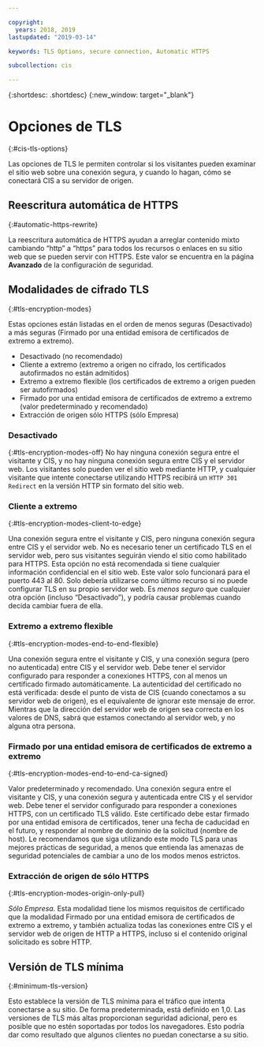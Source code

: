 ```yaml
---

copyright:
  years: 2018, 2019
lastupdated: "2019-03-14"

keywords: TLS Options, secure connection, Automatic HTTPS

subcollection: cis

---
```


{:shortdesc: .shortdesc}
{:new_window: target="_blank"}

# Opciones de TLS
{:#cis-tls-options}

Las opciones de TLS le permiten controlar si los visitantes pueden examinar el sitio web sobre una conexión segura, y cuando lo hagan, cómo se conectará CIS a su servidor de origen.

## Reescritura automática de HTTPS
{:#automatic-https-rewrite}

La reescritura automática de HTTPS ayudan a arreglar contenido mixto cambiando “http” a “https” para todos los recursos o enlaces en su sitio web que se pueden servir con HTTPS. Este valor se encuentra en la página **Avanzado** de la configuración de seguridad.

## Modalidades de cifrado TLS
{:#tls-encryption-modes}

Estas opciones están listadas en el orden de menos seguras (Desactivado) a más seguras (Firmado por una entidad emisora de certificados de extremo a extremo). 
 * Desactivado (no recomendado)
 * Cliente a extremo (extremo a origen no cifrado, los certificados autofirmados no están admitidos) 
 * Extremo a extremo flexible (los certificados de extremo a origen pueden ser autofirmados) 
 * Firmado por una entidad emisora de certificados de extremo a extremo (valor predeterminado y recomendado)
 * Extracción de origen sólo HTTPS (sólo Empresa)

### Desactivado 
{:#tls-encryption-modes-off}
No hay ninguna conexión segura entre el visitante y CIS, y no hay ninguna conexión segura entre CIS y el servidor web. Los visitantes solo pueden ver el sitio web mediante HTTP, y cualquier visitante que intente conectarse utilizando HTTPS recibirá un `HTTP 301 Redirect` en la versión HTTP sin formato del sitio web.

### Cliente a extremo
{:#tls-encryption-modes-client-to-edge}

Una conexión segura entre el visitante y CIS, pero ninguna conexión segura entre CIS y el servidor web. No es necesario tener un certificado TLS en el servidor web, pero sus visitantes seguirán viendo el sitio como habilitado para HTTPS. Esta opción no está recomendada si tiene cualquier información confidencial en el sitio web. Este valor solo funcionará para el puerto 443 al 80. Solo debería utilizarse como último recurso si no puede configurar TLS en su propio servidor web. Es _menos seguro_ que cualquier otra opción (incluso “Desactivado”), y podría causar problemas cuando decida cambiar fuera de ella.

### Extremo a extremo flexible
{:#tls-encryption-modes-end-to-end-flexible}

Una conexión segura entre el visitante y CIS, y una conexión segura (pero no autenticada) entre CIS y el servidor web. Debe tener el servidor configurado para responder a conexiones HTTPS, con al menos un certificado firmado automáticamente. La autenticidad del certificado no está verificada: desde el punto de vista de CIS (cuando conectamos a su servidor web de origen), es el equivalente de ignorar este mensaje de error. Mientras que la dirección del servidor web de origen sea correcta en los valores de DNS, sabrá que estamos conectando al servidor web, y no alguna otra persona.

### Firmado por una entidad emisora de certificados de extremo a extremo
{:#tls-encryption-modes-end-to-end-ca-signed}

Valor predeterminado y recomendado. Una conexión segura entre el visitante y CIS, y una conexión segura y autenticada entre CIS y el servidor web. Debe tener el servidor configurado para responder a conexiones HTTPS, con un certificado TLS válido. Este certificado debe estar firmado por una entidad emisora de certificados, tener una fecha de caducidad en el futuro, y responder al nombre de dominio de la solicitud (nombre de host). Le recomendamos que siga utilizando este modo TLS para unas mejores prácticas de seguridad, a menos que entienda las amenazas de seguridad potenciales de cambiar a uno de los modos menos estrictos.

### Extracción de origen de sólo HTTPS
{:#tls-encryption-modes-origin-only-pull}

*Sólo Empresa.* Esta modalidad tiene los mismos requisitos de certificado que la modalidad Firmado por una entidad emisora de certificados de extremo a extremo, y también actualiza todas las conexiones entre CIS y el servidor web de origen de HTTP a HTTPS, incluso si el contenido original solicitado es sobre HTTP.

## Versión de TLS mínima
{:#minimum-tls-version}

Esto establece la versión de TLS mínima para el tráfico que intenta conectarse a su sitio. De forma predeterminada, está definido en 1,0. Las versiones de TLS más altas proporcionan seguridad adicional, pero es posible que no estén soportadas por todos los navegadores. Esto podría dar como resultado que algunos clientes no puedan conectarse a su sitio.
